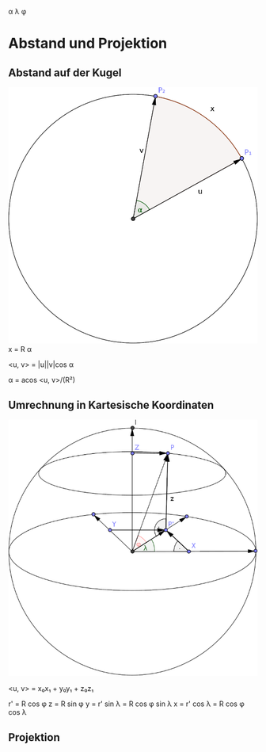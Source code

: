 α
λ
φ

# Abstand und Projektion

## Abstand auf der Kugel

![Abstand](angledist.png)
x = R α

<u, v> = |u||v|cos α

α = acos <u, v>/(R²)

## Umrechnung in Kartesische Koordinaten

![Kartesisch](polar-cartesian.png)

<u, v> = x₀x₁ + y₀y₁ + z₀z₁

r' = R cos φ
z = R sin φ
y = r' sin λ = R cos φ sin λ
x = r' cos λ = R cos φ cos λ

## Projektion